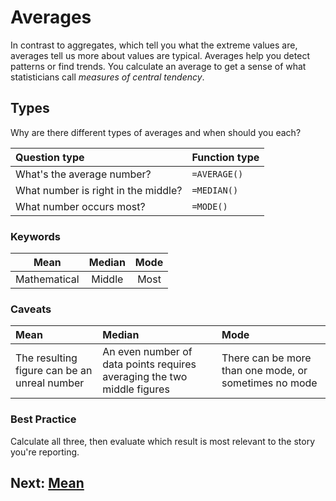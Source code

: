 # Averages

In contrast to aggregates, which tell you what the extreme values are, averages tell us more about values are typical. Averages help you detect patterns or find trends. You calculate an average to get a sense of what statisticians call _measures of central tendency_.

## Types
Why are there different types of averages and when should you each?

|Question type|Function type|
|:--|:--|
|What's the average number?|`=AVERAGE()`|
|What number is right in the middle?|`=MEDIAN()`|
|What number occurs most?|`=MODE()`|

### Keywords
| Mean | Median | Mode |
|:--:|:--:|:--:|
| Mathematical | Middle | Most |

### Caveats
|Mean|Median|Mode|
|:--|:--|:--|
|The resulting figure can be an unreal number|An even number of data points requires averaging the two middle figures|There can be more than one mode, or sometimes no mode|

### Best Practice
Calculate all three, then evaluate which result is most relevant to the story you're reporting.

## Next: [Mean](01-mean.md)
